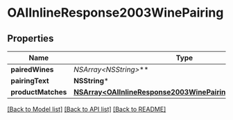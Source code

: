 # OAIInlineResponse2003WinePairing

## Properties
Name | Type | Description | Notes
------------ | ------------- | ------------- | -------------
**pairedWines** | **NSArray&lt;NSString*&gt;*** |  | 
**pairingText** | **NSString*** |  | 
**productMatches** | [**NSArray&lt;OAIInlineResponse2003WinePairingProductMatches&gt;***](OAIInlineResponse2003WinePairingProductMatches.md) |  | 

[[Back to Model list]](../README.md#documentation-for-models) [[Back to API list]](../README.md#documentation-for-api-endpoints) [[Back to README]](../README.md)


